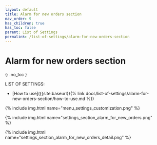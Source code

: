 ```yaml
---
layout: default
title: Alarm for new orders section
nav_order: 9
has_children: true
has_toc: false
parent: List of Settings
permalink: /list-of-settings/alarm-for-new-orders-section
---
```


# Alarm for new orders section
{: .no_toc }

LIST OF SETTINGS:
- [How to use]({{site.baseurl}}{% link docs/list-of-settings/alarm-for-new-orders-section/how-to-use.md %})

{% include img.html name="menu_settings_customization.png" %}

{% include img.html name="settings_section_alarm_for_new_orders.png" %}

{% include img.html name="settings_section_alarm_for_new_orders_detail.png" %}